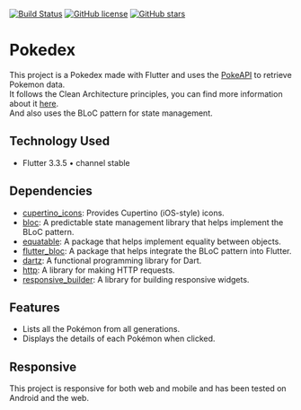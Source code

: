 [![Build Status](https://img.shields.io/endpoint.svg?url=https%3A%2F%2Factions-badge.atrox.dev%2FalexVma%2Fpokedex%2Fbadge%3Fref%3Dmain&style=flat)](https://actions-badge.atrox.dev/alexVma/pokedex/goto?ref=main)
[![GitHub license](https://img.shields.io/github/license/alexVma/pokedex.svg)](https://github.com/alexVma/pokedex/blob/main/LICENSE)
[![GitHub stars](https://img.shields.io/github/stars/alexVma/pokedex.svg)](https://github.com/alexVma/pokedex/stargazers)

# Pokedex

This project is a Pokedex made with Flutter and uses the [PokeAPI](https://pokeapi.co/docs/v2) to retrieve Pokemon data. <br>
It follows the Clean Architecture principles, you can find more information about it [here](https://blog.cleancoder.com/uncle-bob/2012/08/13/the-clean-architecture.html). <br>
And also uses the BLoC pattern for state management.

## Technology Used
- Flutter 3.3.5 • channel stable

## Dependencies
- [cupertino_icons](https://pub.dev/packages/cupertino_icons): Provides Cupertino (iOS-style) icons.
- [bloc](https://pub.dev/packages/bloc): A predictable state management library that helps implement the BLoC pattern.
- [equatable](https://pub.dev/packages/equatable): A package that helps implement equality between objects.
- [flutter_bloc](https://pub.dev/packages/flutter_bloc): A package that helps integrate the BLoC pattern into Flutter.
- [dartz](https://pub.dev/packages/dartz): A functional programming library for Dart.
- [http](https://pub.dev/packages/http): A library for making HTTP requests.
- [responsive_builder](https://pub.dev/packages/responsive_builder): A library for building responsive widgets.

## Features
- Lists all the Pokémon from all generations.
- Displays the details of each Pokémon when clicked.

## Responsive
This project is responsive for both web and mobile and has been tested on Android and the web.
